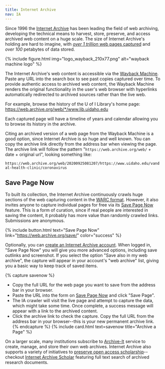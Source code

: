```yaml
---
title: Internet Archive
nav: IA
---
```


Since 1996 the [Internet Archive](https://archive.org/about) has been leading the field of web archiving, developing the technical means to harvest, store, preserve, and access archived web content on a huge scale.
The size of Internet Archive's holding are hard to imagine, with [*over 1 trillion* web pages captured](https://blog.archive.org/trillion/) and *over 100* petabytes of data stored.

{% include figure.html img="logo_wayback_210x77.png" alt="wayback machine logo" %}

The Internet Archive's web content is accessible via the [Wayback Machine](https://archive.org/web/).
Paste any URL into the search box to see past copies captured over time. 
To provide authentic access to archived web content, the Wayback Machine renders the original functionality in the user's web browser with hyperlinks automatically redirected to archived sources rather than the live web.

For example, browse the history of the U of I Library's home page: <https://web.archive.org/web/*/www.lib.uidaho.edu>

Each captured page will have a timeline of years and calendar allowing you to browse its history in the archive.

Citing an archived version of a web page from the Wayback Machine is a good option, since Internet Archive is so huge and well known.
You can copy the archive link directly from the address bar when viewing the page.
The archive link will follow the pattern "`https://web.archive.org/web/` + date + original url", looking something like: 

`https://web.archive.org/web/20200925081207/https://www.uidaho.edu/vandal-health-clinic/coronavirus`

## Save Page Now

To built its collection, the Internet Archive continuously crawls huge sections of the web capturing content in the [WARC format](https://en.wikipedia.org/wiki/Web_ARChive).
However, it also invites anyone to capture individual pages for free via its [Save Page Now](https://web.archive.org/save/) feature.
This is a form of curation, since if real people are interested in saving the content, it probably has more value than randomly crawled links.
Submissions are anonymous.

{% include button.html text="Save Page Now" link="https://web.archive.org/save/" color="success" %}

Optionally, you can [create an Internet Archive account](https://archive.org/account/signup).
When logged in, "Save Page Now" you will give you more advanced options, including save outlinks and screenshot.
If you select the option "Save also in my web archive", the capture will appear in your account's "web archive" list, giving you a basic way to keep track of saved items.

{% capture savenow %}
- Copy the full URL for the web page you want to save from the address bar in your browser.
- Paste the URL into the form on [Save Page Now](https://web.archive.org/save/) and click "Save Page".
- The IA crawler will visit the live page and attempt to capture the data, which might take some time. Once complete, a success message will appear with a link to the archived content.
- Click the archive link to check the capture. Copy the full URL from the address bar in your browser--this is your new permanent archive link.
{% endcapture %}
{% include card.html text=savenow title="Archive a Page" %}

On a larger scale, many institutions subscribe to [Archive-It](https://www.archive-it.org/) service to create, manage, and store their own web archives. 
Internet Archive also supports a variety of initiatives to [preserve open access scholarship](https://blog.archive.org/2020/09/15/how-the-internet-archive-is-ensuring-permanent-access-to-open-access-journal-articles/)--checkout [Internet Archive Scholar](https://scholar.archive.org/) featuring full text search of archived research documents.

